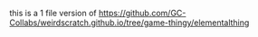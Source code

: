 this is a 1 file version of https://github.com/GC-Collabs/weirdscratch.github.io/tree/game-thingy/elementalthing

